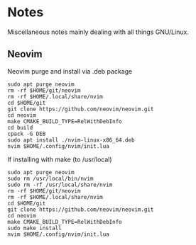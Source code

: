 # Notes

Miscellaneous notes mainly dealing with all things GNU/Linux.

## Neovim

Neovim purge and install via .deb package
```
sudo apt purge neovim
rm -rf $HOME/git/neovim
rm -rf $HOME/.local/share/nvim
cd $HOME/git
git clone https://github.com/neovim/neovim.git
cd neovim
make CMAKE_BUILD_TYPE=RelWithDebInfo
cd build
cpack -G DEB
sudo apt install ./nvim-linux-x86_64.deb
nvim $HOME/.config/nvim/init.lua
```

If installing with make (to /usr/local)
```
sudo apt purge neovim
sudo rm /usr/local/bin/nvim
sudo rm -rf /usr/local/share/nvim
rm -rf $HOME/git/neovim
rm -rf $HOME/.local/share/nvim
cd $HOME/git
git clone https://github.com/neovim/neovim.git
cd neovim
make CMAKE_BUILD_TYPE=RelWithDebInfo
sudo make install
nvim $HOME/.config/nvim/init.lua
```
